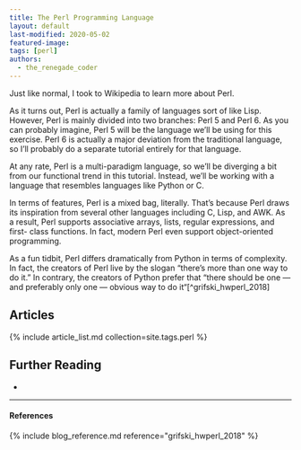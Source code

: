 ```yaml
---
title: The Perl Programming Language
layout: default
last-modified: 2020-05-02
featured-image: 
tags: [perl]
authors:
  - the_renegade_coder
---
```


Just like normal, I took to Wikipedia to learn more about Perl.

As it turns out, Perl is actually a family of languages sort of like Lisp. 
However, Perl is mainly divided into two branches: Perl 5 and Perl 6. As you 
can probably imagine, Perl 5 will be the language we’ll be using for this 
exercise. Perl 6 is actually a major deviation from the traditional language, 
so I’ll probably do a separate tutorial entirely for that language.

At any rate, Perl is a multi-paradigm language, so we’ll be diverging a bit 
from our functional trend in this tutorial. Instead, we’ll be working with a 
language that resembles languages like Python or C.

In terms of features, Perl is a mixed bag, literally. That’s because Perl draws 
its inspiration from several other languages including C, Lisp, and AWK. As a 
result, Perl supports associative arrays, lists, regular expressions, and first-
class functions. In fact, modern Perl even support object-oriented programming.

As a fun tidbit, Perl differs dramatically from Python in terms of complexity. 
In fact, the creators of Perl live by the slogan “there’s more than one way to 
do it.” In contrary, the creators of Python prefer that “there should be one — 
and preferably only one — obvious way to do it“[^grifski_hwperl_2018]

## Articles

{% include article_list.md collection=site.tags.perl %}

## Further Reading

-

---

#### References

{% include blog_reference.md reference="grifski_hwperl_2018" %}
